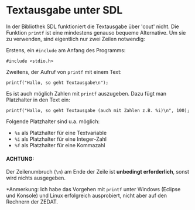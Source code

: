 
# Textausgabe unter SDL

In der Bibliothek SDL funktioniert die Textausgabe über 'cout' nicht. Die Funktion `printf` ist eine mindestens genauso bequeme Alternative. Um sie zu verwenden, sind eigentlich nur zwei Zeilen notwendig:

Erstens, ein `#include` am Anfang des Programms:

    #include <stdio.h>

Zweitens, der Aufruf von `printf` mit einem Text:

    printf("Hallo, so geht Textausgabe\n");

Es ist auch möglich Zahlen mit `printf` auszugeben. Dazu fügt man Platzhalter in den Text ein:

    printf("Hallo, so geht Textausgabe (auch mit Zahlen z.B. %i)\n", 100);

Folgende Platzhalter sind u.a. möglich:

* `%s` als Platzhalter für eine Textvariable
* `%i` als Platzhalter für eine Integer-Zahl
* `%f` als Platzhalter für eine Kommazahl

#### ACHTUNG:

Der Zeilenumbruch (`\n`) am Ende der Zeile ist **unbedingt erforderlich**, sonst wird nichts ausgegeben.

*Anmerkung: Ich habe das Vorgehen mit `printf` unter Windows (Eclipse und Konsole) und Linux erfolgreich ausprobiert, nicht aber auf den Rechnern der ZEDAT.
